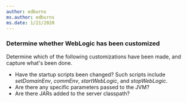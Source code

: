 ```yaml
---
author: edburns
ms.author: edburns
ms.date: 1/21/2020
---
```


### Determine whether WebLogic has been customized

Determine which of the following customizations have been made, and capture what's been done.

* Have the startup scripts been changed? Such scripts include *setDomainEnv*, *commEnv*, *startWebLogic*, and *stopWebLogic*.
* Are there any specific parameters passed to the JVM?
* Are there JARs added to the server classpath?

